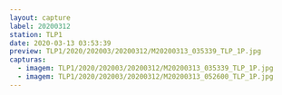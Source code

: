 ```yaml
---
layout: capture
label: 20200312
station: TLP1
date: 2020-03-13 03:53:39
preview: TLP1/2020/202003/20200312/M20200313_035339_TLP_1P.jpg
capturas:
  - imagem: TLP1/2020/202003/20200312/M20200313_035339_TLP_1P.jpg
  - imagem: TLP1/2020/202003/20200312/M20200313_052600_TLP_1P.jpg
---
```

